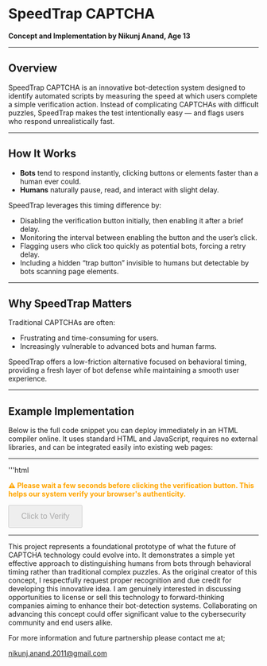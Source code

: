 # SpeedTrap CAPTCHA

**Concept and Implementation by Nikunj Anand, Age 13**

---

## Overview

SpeedTrap CAPTCHA is an innovative bot-detection system designed to identify automated scripts by measuring the speed at which users complete a simple verification action. Instead of complicating CAPTCHAs with difficult puzzles, SpeedTrap makes the test intentionally easy — and flags users who respond unrealistically fast.

---

## How It Works

- **Bots** tend to respond instantly, clicking buttons or elements faster than a human ever could.  
- **Humans** naturally pause, read, and interact with slight delay.

SpeedTrap leverages this timing difference by:

- Disabling the verification button initially, then enabling it after a brief delay.  
- Monitoring the interval between enabling the button and the user’s click.  
- Flagging users who click too quickly as potential bots, forcing a retry delay.  
- Including a hidden “trap button” invisible to humans but detectable by bots scanning page elements.

---

## Why SpeedTrap Matters

Traditional CAPTCHAs are often:

- Frustrating and time-consuming for users.  
- Increasingly vulnerable to advanced bots and human farms.

SpeedTrap offers a low-friction alternative focused on behavioral timing, providing a fresh layer of bot defense while maintaining a smooth user experience.

---

## Example Implementation

Below is the full code snippet you can deploy immediately in an HTML compiler online. It uses standard HTML and JavaScript, requires no external libraries, and can be integrated easily into existing web pages:

------------------------------------------------------------------------------------------------------------------------------------------------------------------------------- 
'''html

<p style="font-weight: bold; color: orange;">
  ⚠️ Please wait a few seconds before clicking the verification button. This helps our system verify your browser's authenticity.
</p>

<!-- Hidden trap button -->
<button id="trapBtn" style="display: none;">
  ⚠️ SYSTEM BUTTON — DO NOT CLICK
</button>

<button id="captchaBtn" disabled style="padding: 12px 24px; font-size: 16px; cursor: not-allowed;">
  Click to Verify
</button>

<!-- Invisible countdown -->
<p id="countdown" style="display: none;"></p>

<p id="message" style="margin: 12px 0; font-weight: bold;"></p>

<script>
  let trapClicked = false;
  let attempts = 0;
  let start;
  const trapBtn = document.getElementById('trapBtn');
  const captchaBtn = document.getElementById('captchaBtn');
  const msg = document.getElementById('message');
  let retryInterval;

  // Initial wait: 0.5 seconds before enabling the button
  let initialWait = 0.5;
  let secondsLeft = initialWait;

  const interval = setInterval(() => {
    secondsLeft -= 0.1;
    if (secondsLeft <= 0) {
      clearInterval(interval);
      captchaBtn.disabled = false;
      captchaBtn.style.cursor = 'pointer';
      start = Date.now();
    }
  }, 100);

  trapBtn.addEventListener('click', () => {
    trapClicked = true;
    msg.textContent = "Non-human activity detected. Please try verification again, clicking a bit slower.";
  });

  captchaBtn.addEventListener('click', () => {
    if (!start) return;

    if (trapClicked) {
      msg.textContent = "Non-human activity detected. Please try verification again, clicking a bit slower.";
      return;
    }

    const delay = Date.now() - start;
    const threshold = 800 + Math.random() * 400;

    if (delay < threshold) {
      attempts++;
      msg.textContent = "Too fast! You might be a bot. Try again and wait a few moments before clicking.";
      start = Date.now();
      captchaBtn.disabled = true;
      captchaBtn.style.cursor = 'not-allowed';

      // Retry wait: 2 seconds on failures
      if (retryInterval) clearInterval(retryInterval);
      secondsLeft = 2;
      retryInterval = setInterval(() => {
        secondsLeft--;
        if (secondsLeft <= 0) {
          clearInterval(retryInterval);
          captchaBtn.disabled = false;
          captchaBtn.style.cursor = 'pointer';
          start = Date.now();
        }
      }, 1000);
    } else {
      msg.textContent = "Verification passed. Welcome, human!";
      captchaBtn.disabled = true;
    }
  });
</script>

-------------------------------------------------------------------------------------------------------------------------------------------------------------------------------

This project represents a foundational prototype of what the future of CAPTCHA technology could evolve into. 
It demonstrates a simple yet effective approach to distinguishing humans from bots through behavioral timing rather than traditional complex puzzles. 
As the original creator of this concept, I respectfully request proper recognition and due credit for developing this innovative idea.
I am genuinely interested in discussing opportunities to license or sell this technology to forward-thinking companies aiming to enhance their bot-detection systems. 
Collaborating on advancing this concept could offer significant value to the cybersecurity community and end users alike.


For more information and future partnership please contact me at; 

nikunj.anand.2011@gmail.com

